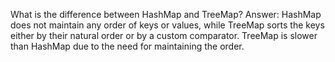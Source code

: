 What is the difference between HashMap and TreeMap?
Answer:
HashMap does not maintain any order of keys or values,
while TreeMap sorts the keys either by their natural order or by a custom comparator.
TreeMap is slower than HashMap due to the need for maintaining the order.